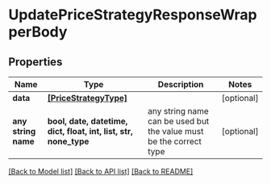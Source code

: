 # UpdatePriceStrategyResponseWrapperBody


## Properties
Name | Type | Description | Notes
------------ | ------------- | ------------- | -------------
**data** | [**[PriceStrategyType]**](PriceStrategyType.md) |  | [optional] 
**any string name** | **bool, date, datetime, dict, float, int, list, str, none_type** | any string name can be used but the value must be the correct type | [optional]

[[Back to Model list]](../README.md#documentation-for-models) [[Back to API list]](../README.md#documentation-for-api-endpoints) [[Back to README]](../README.md)



